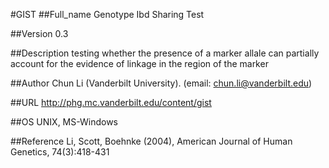#GIST
##Full_name
Genotype Ibd Sharing Test

##Version
0.3

##Description
testing whether the presence of a marker allale can partially account for the evidence of linkage in the region of the marker

##Author
Chun Li (Vanderbilt University). (email: chun.li@vanderbilt.edu)

##URL
http://phg.mc.vanderbilt.edu/content/gist

##OS
UNIX, MS-Windows

##Reference
Li, Scott, Boehnke (2004), American Journal of Human Genetics, 74(3):418-431

